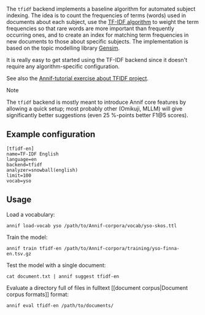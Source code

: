 The `tfidf` backend implements a baseline algorithm for automated subject indexing. The idea is to count the frequencies of terms (words) used in documents about each subject, use the [TF-IDF algorithm](https://en.wikipedia.org/wiki/Tf%E2%80%93idf) to weight the term frequencies so that rare words are more important than frequently occurring ones, and to create an index for matching term frequencies in new documents to those about specific subjects. The implementation is based on the topic modelling library [Gensim](https://radimrehurek.com/gensim/).

It is really easy to get started using the TF-IDF backend since it doesn't require any algorithm-specific configuration.

See also the [Annif-tutorial exercise about TFIDF project](https://github.com/NatLibFi/Annif-tutorial/blob/master/exercises/02_tfidf_project.md).

> [!NOTE]
> The `tfidf` backend is mostly meant to introduce Annif core features by allowing a quick setup; most probably other (Omikuji, MLLM) will give significantly better suggestions (even 25 %-points better F1@5 scores).

## Example configuration

```
[tfidf-en]
name=TF-IDF English
language=en
backend=tfidf
analyzer=snowball(english)
limit=100
vocab=yso
```

## Usage

Load a vocabulary:

    annif load-vocab yso /path/to/Annif-corpora/vocab/yso-skos.ttl

Train the model:

    annif train tfidf-en /path/to/Annif-corpora/training/yso-finna-en.tsv.gz

Test the model with a single document:

    cat document.txt | annif suggest tfidf-en

Evaluate a directory full of files in fulltext [[document corpus|Document corpus formats]] format:

    annif eval tfidf-en /path/to/documents/
